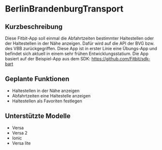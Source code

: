 # BerlinBrandenburgTransport
## Kurzbeschreibung
Diese Fitbit-App soll einmal die Abfahrtzeiten bestimmter Haltestellen oder der Haltestellen in der Nähe anzeigen.
Dafür wird auf die API der BVG bzw. des VBB zurückgegriffen.
Diese App ist in erster Linie eine Übungs-App und befindet sich aktuell in einem sehr frühen Entwicklungsstatium.
Die App basiert auf der Beispiel-App aus dem SDK: https://github.com/Fitbit/sdk-bart

## Geplante Funktionen
- Haltestellen in der Nähe anzeigen
- Abfahrtzeiten eine Haltestelle anzeigen
- Haltestellen als Favoriten festlegen

## Unterstützte Modelle
- Versa
- Versa 2
- Ionic
- Versa lite
